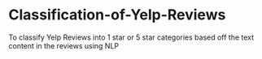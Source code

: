 # Classification-of-Yelp-Reviews
To classify Yelp Reviews into 1 star or 5 star categories based off the text content in the reviews using NLP
